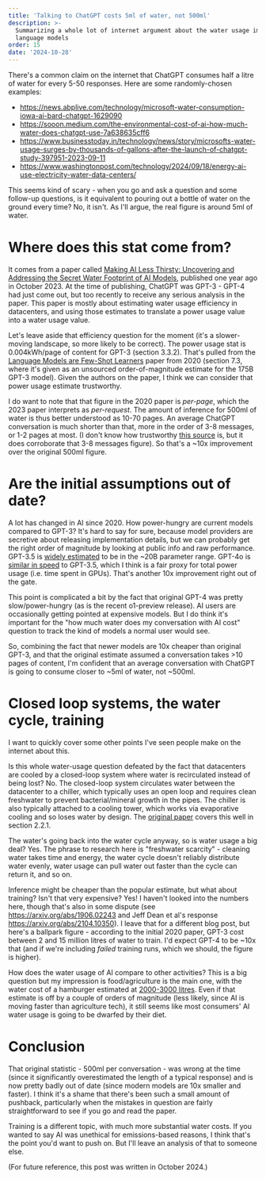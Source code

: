 ```yaml
---
title: 'Talking to ChatGPT costs 5ml of water, not 500ml'
description: >-
  Summarizing a whole lot of internet argument about the water usage impact of
  language models
order: 15
date: '2024-10-28'
---
```


There's a common claim on the internet that ChatGPT consumes half a litre of water for every 5-50 responses. Here are some randomly-chosen examples:

- https://news.abplive.com/technology/microsoft-water-consumption-iowa-ai-bard-chatgpt-1629090
- https://sooon.medium.com/the-environmental-cost-of-ai-how-much-water-does-chatgpt-use-7a638635cff6
- https://www.businesstoday.in/technology/news/story/microsofts-water-usage-surges-by-thousands-of-gallons-after-the-launch-of-chatgpt-study-397951-2023-09-11
- https://www.washingtonpost.com/technology/2024/09/18/energy-ai-use-electricity-water-data-centers/

This seems kind of scary - when you go and ask a question and some follow-up questions, is it equivalent to pouring out a bottle of water on the ground every time? No, it isn't. As I'll argue, the real figure is around 5ml of water.

# Where does this stat come from?

It comes from a paper called [Making AI Less Thirsty: Uncovering and Addressing the Secret Water Footprint of AI Models](https://arxiv.org/pdf/2304.03271), published one year ago in October 2023. At the time of publishing, ChatGPT was GPT-3 - GPT-4 had just come out, but too recently to receive any serious analysis in the paper. This paper is mostly about estimating water usage efficiency in datacenters, and using those estimates to translate a power usage value into a water usage value.

Let's leave aside that efficiency question for the moment (it's a slower-moving landscape, so more likely to be correct). The power usage stat is 0.004kWh/page of content for GPT-3 (section 3.3.2). That's pulled from the [Language Models are Few-Shot Learners](https://papers.nips.cc/paper_files/paper/2020/file/1457c0d6bfcb4967418bfb8ac142f64a-Paper.pdf) paper from 2020 (section 7.3, where it's given as an unsourced order-of-magnitude estimate for the 175B GPT-3 model). Given the authors on the paper, I think we can consider that power usage estimate trustworthy.

I do want to note that that figure in the 2020 paper is _per-page_, which the 2023 paper interprets as _per-request_. The amount of inference for 500ml of water is thus better understood as 10-70 pages. An average ChatGPT conversation is much shorter than that, more in the order of 3-8 messages, or 1-2 pages at most. (I don't know how trustworthy [this source](https://www.semrush.com/news/251916-user-strategies-and-insights-from-real-chatgpt-conversations/) is, but it does corroborate that 3-8 messages figure). So that's a ~10x improvement over the original 500ml figure.
 
# Are the initial assumptions out of date?

A lot has changed in AI since 2020. How power-hungry are current models compared to GPT-3? It's hard to say for sure, because model providers are secretive about releasing implementation details, but we can probably get the right order of magnitude by looking at public info and raw performance. GPT-3.5 is [widely estimated](https://www.reddit.com/r/LocalLLaMA/comments/17lvquz/clearing_up_confusion_gpt_35turbo_may_not_be_20b/) to be in the ~20B parameter range. GPT-4o is [similar in speed](https://artificialanalysis.ai/models/gpt-35-turbo) to GPT-3.5, which I think is a fair proxy for total power usage (i.e. time spent in GPUs). That's another 10x improvement right out of the gate.

This point is complicated a bit by the fact that original GPT-4 was pretty slow/power-hungry (as is the recent o1-preview release). AI users are occasionally getting pointed at expensive models. But I do think it's important for the "how much water does my conversation with AI cost" question to track the kind of models a normal user would see.

So, combining the fact that newer models are 10x cheaper than original GPT-3, and that the original estimate assumed a conversation takes >10 pages of content, I'm confident that an average conversation with ChatGPT is going to consume closer to ~5ml of water, not ~500ml.

# Closed loop systems, the water cycle, training

I want to quickly cover some other points I've seen people make on the internet about this. 

Is this whole water-usage question defeated by the fact that datacenters are cooled by a closed-loop system where water is recirculated instead of being lost? No. The closed-loop system circulates water between the datacenter to a chiller, which typically uses an open loop and requires clean freshwater to prevent bacterial/mineral growth in the pipes. The chiller is also typically attached to a cooling tower, which works via evaporative cooling and so loses water by design. The [original paper](https://arxiv.org/pdf/2304.03271) covers this well in section 2.2.1.

The water's going back into the water cycle anyway, so is water usage a big deal? Yes. The phrase to research here is "freshwater scarcity" - cleaning water takes time and energy, the water cycle doesn't reliably distribute water evenly, water usage can pull water out faster than the cycle can return it, and so on.

Inference might be cheaper than the popular estimate, but what about training? Isn't that very expensive? Yes! I haven't looked into the numbers here, though that's also in some dispute (see https://arxiv.org/abs/1906.02243 and Jeff Dean et al's response https://arxiv.org/abs/2104.10350). I leave that for a different blog post, but here's a ballpark figure - according to the initial 2020 paper, GPT-3 cost between 2 and 15 million litres of water to train. I'd expect GPT-4 to be ~10x that (and if we're including _failed_ training runs, which we should, the figure is higher).

How does the water usage of AI compare to other activities? This is a big question but my impression is food/agriculture is the main one, with the water cost of a hamburger estimated at [2000-3000 litres](https://www.weforum.org/agenda/2019/02/this-is-how-much-water-is-in-your-burger/). Even if that estimate is off by a couple of orders of magnitude (less likely, since AI is moving faster than agriculture tech), it still seems like most consumers' AI water usage is going to be dwarfed by their diet.

# Conclusion

That original statistic - 500ml per conversation - was wrong at the time (since it significantly overestimated the length of a typical response) and is now pretty badly out of date (since modern models are 10x smaller and faster). I think it's a shame that there's been such a small amount of pushback, particularly when the mistakes in question are fairly straightforward to see if you go and read the paper.

Training is a different topic, with much more substantial water costs. If you wanted to say AI was unethical for emissions-based reasons, I think that's the point you'd want to push on. But I'll leave an analysis of that to someone else.

(For future reference, this post was written in October 2024.)
